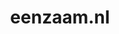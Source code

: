 ---
layout: post
title:  "eenzaam.nl"
internal_url:  "/data/eenzaam.nl.html"
categories: dutchgov
---